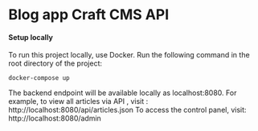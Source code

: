 # Blog app Craft CMS API

#### Setup locally

To run this project locally, use Docker. 
Run the following command in the root directory of the project: 

```
docker-compose up
```

The backend endpoint will be available locally as localhost:8080. 
For example, to view all articles via API , visit : http://localhost:8080/api/articles.json
To access the control panel, visit: http://localhost:8080/admin